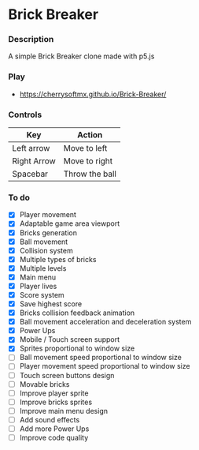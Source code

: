 # Brick Breaker

### Description
A simple Brick Breaker clone made with p5.js

### Play
- https://cherrysoftmx.github.io/Brick-Breaker/

### Controls
| Key         | Action          |
| ----------  | ------------    |
| Left arrow  | Move to left    |
| Right Arrow | Move to right   |
| Spacebar    | Throw the ball  |

### To do
- [x] Player movement
- [x] Adaptable game area viewport
- [x] Bricks generation
- [x] Ball movement
- [x] Collision system
- [x] Multiple types of bricks
- [x] Multiple levels
- [x] Main  menu
- [x] Player lives
- [x] Score system
- [x] Save highest score
- [x] Bricks collision feedback animation
- [x] Ball movement acceleration and deceleration system
- [x] Power Ups
- [x] Mobile / Touch screen support
- [x] Sprites proportional to window size
- [ ] Ball movement speed proportional to window size
- [ ] Player movement speed proportional to window size
- [ ] Touch screen buttons design
- [ ] Movable bricks
- [ ] Improve player sprite
- [ ] Improve bricks sprites
- [ ] Improve main menu design
- [ ] Add sound effects
- [ ] Add more Power Ups
- [ ] Improve code quality